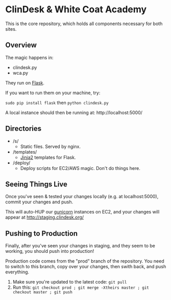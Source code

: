 # ClinDesk & White Coat Academy

This is the core repository, which holds all components necessary for both sites.

## Overview

The magic happens in:

* clindesk.py
* wca.py

They run on [Flask](http://flask.pocoo.org/).

If you want to run them on your machine, try:

 `sudo pip install flask` then `python clindesk.py`

A local instance should then be running at: http://localhost:5000/

## Directories

* /s/
  * Static files. Served by nginx.
* /templates/
  * [Jinja2](http://jinja.pocoo.org/) templates for Flask.
* /deploy/
  * Deploy scripts for EC2/AWS magic. Don't do things here.

## Seeing Things Live

Once you've seen & tested your changes locally (e.g. at localhost:5000), commit your changes and push.

This will auto-HUP our [gunicorn](http://gunicorn.org/) instances on EC2, and your changes will appear at http://staging.clindesk.org/

## Pushing to Production
Finally, after you've seen your changes in staging, and they seem to be working, you should push into production!

Production code comes from the "prod" branch of the repository. You need to switch to this branch, copy over your changes, then swith back, and push everything.

1. Make sure you're updated to the latest code: `git pull`
2. Run this: `git checkout prod ; git merge -Xtheirs master ; git checkout master ; git push`


